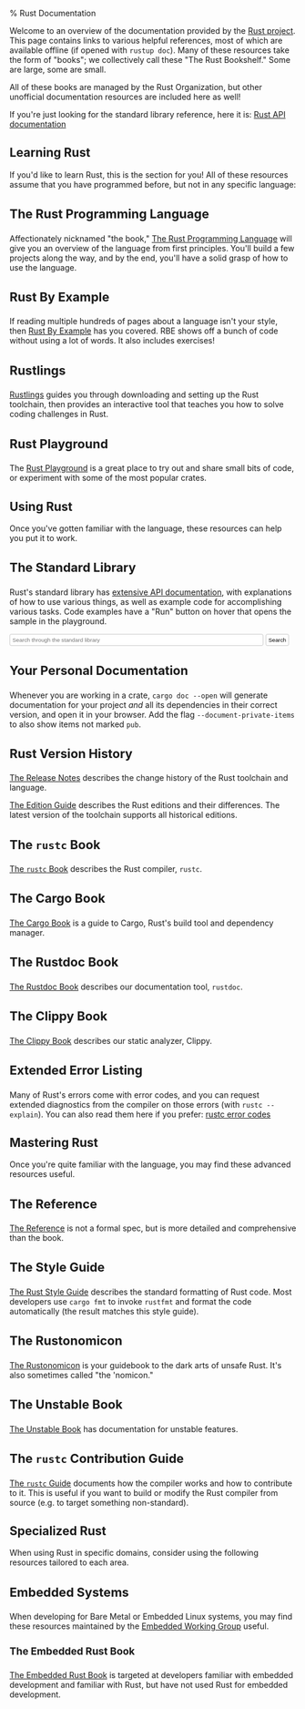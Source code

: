 % Rust Documentation

<style>
nav {
    display: none;
}
h3 {
    font-size: 1.35rem;
}
h4 {
    font-size: 1.1rem;
}

/* Formatting for docs search bar */
#search-input {
    width: calc(100% - 58px);
}
#search-but {
    cursor: pointer;
}
#search-but, #search-input {
    padding: 4px;
    border: 1px solid #ccc;
    border-radius: 3px;
    outline: none;
    font-size: 0.7em;
    background-color: #fff;
}
#search-but:hover, #search-input:focus {
    border-color: #55a9ff;
}

/* Formatting for external link icon */
svg.external-link {
  display: inline-block;
  position: relative;
  vertical-align: super;
  width: 0.7rem;
  height: 0.7rem;
  padding-left: 2px;
  top: 3px;
}
</style>

Welcome to an overview of the documentation provided by the [Rust
project]. This page contains links to various helpful references,
most of which are available offline (if opened with `rustup doc`). Many of these
resources take the form of "books"; we collectively call these "The Rust
Bookshelf." Some are large, some are small.

All of these books are managed by the Rust Organization, but other unofficial
documentation resources are included here as well!

If you're just looking for the standard library reference, here it is:
[Rust API documentation](../tools/rustfmt/docs/index.html)


## Learning Rust

If you'd like to learn Rust, this is the section for you! All of these resources
assume that you have programmed before, but not in any specific language:

### The Rust Programming Language

Affectionately nicknamed "the book," [The Rust Programming Language](book/index.html)
will give you an overview of the language from first principles. You'll build a
few projects along the way, and by the end, you'll have a solid grasp of how to
use the language.

### Rust By Example

If reading multiple hundreds of pages about a language isn't your style, then
[Rust By Example](rust-by-example/index.html) has you covered. RBE shows off a
bunch of code without using a lot of words. It also includes exercises!

### Rustlings

[Rustlings](https://github.com/rust-lang/rustlings) guides you
through downloading and setting up the Rust toolchain, then provides an
interactive tool that teaches you how to solve coding challenges in Rust.

### Rust Playground

The [Rust Playground](https://play.rust-lang.org) is a great place
to try out and share small bits of code, or experiment with some of the most
popular crates.


## Using Rust

Once you've gotten familiar with the language, these resources can help you put
it to work.

### The Standard Library

Rust's standard library has [extensive API documentation](std/index.html), with
explanations of how to use various things, as well as example code for
accomplishing various tasks. Code examples have a "Run" button on hover that
opens the sample in the playground.

<div>
  <form action="std/index.html" method="get">
    <input id="search-input" type="search" name="search"
           placeholder="Search through the standard library"/>
    <button id="search-but">Search</button>
  </form>
</div>

### Your Personal Documentation

Whenever you are working in a crate, `cargo doc --open` will generate
documentation for your project _and_ all its dependencies in their correct
version, and open it in your browser. Add the flag `--document-private-items` to
also show items not marked `pub`.

### Rust Version History

[The Release Notes](releases.html) describes the change history of the Rust
toolchain and language.

[The Edition Guide](edition-guide/index.html) describes the Rust editions and
their differences. The latest version of the toolchain supports all
historical editions.

### The `rustc` Book

[The `rustc` Book](rustc/index.html) describes the Rust compiler, `rustc`.

### The Cargo Book

[The Cargo Book](cargo/index.html) is a guide to Cargo, Rust's build tool and
dependency manager.

### The Rustdoc Book

[The Rustdoc Book](rustdoc/index.html) describes our documentation tool, `rustdoc`.

### The Clippy Book

[The Clippy Book](clippy/index.html) describes our static analyzer, Clippy.

### Extended Error Listing

Many of Rust's errors come with error codes, and you can request extended
diagnostics from the compiler on those errors (with `rustc --explain`). You can
also read them here if you prefer: [rustc error codes](error_codes/index.html)


## Mastering Rust

Once you're quite familiar with the language, you may find these advanced
resources useful.

### The Reference

[The Reference](reference/index.html) is not a formal spec, but is more detailed
and comprehensive than the book.

### The Style Guide

[The Rust Style Guide](style-guide/index.html) describes the standard formatting
of Rust code. Most developers use `cargo fmt` to invoke `rustfmt` and format the
code automatically (the result matches this style guide).

### The Rustonomicon

[The Rustonomicon](nomicon/index.html) is your guidebook to the dark arts of
unsafe Rust. It's also sometimes called "the 'nomicon."

### The Unstable Book

[The Unstable Book](unstable-book/index.html) has documentation for unstable
features.

### The `rustc` Contribution Guide

[The `rustc` Guide](https://rustc-dev-guide.rust-lang.org/)
documents how the compiler works and how to contribute to it. This is useful if
you want to build or modify the Rust compiler from source (e.g. to target
something non-standard).


## Specialized Rust

When using Rust in specific domains, consider using the following resources
tailored to each area.

### Embedded Systems

When developing for Bare Metal or Embedded Linux systems, you may find these
resources maintained by the [Embedded Working Group] useful.

[Embedded Working Group]: https://github.com/rust-embedded

#### The Embedded Rust Book

[The Embedded Rust Book] is targeted at developers familiar with embedded
development and familiar with Rust, but have not used Rust for embedded
development.

[The Embedded Rust Book]: embedded-book/index.html
[Rust project]: https://www.rust-lang.org

<script>
// check if a given link is external
function isExternalLink(url) {
  const tmp = document.createElement('a');
  tmp.href = url;
  return tmp.host !== window.location.host;
}

// Add the `external` class to all <a> tags with external links and append the external link SVG
function updateExternalAnchors() {
  /*
    External link SVG from Font-Awesome
    CC BY-SA 3.0 https://creativecommons.org/licenses/by-sa/3.0
    via Wikimedia Commons
  */
  const svgText = `<svg
     class='external-link'
     xmlns='http://www.w3.org/2000/svg'
     viewBox='0 -256 1850 1850'
     width='100%'
     height='100%'>
       <g transform='matrix(1,0,0,-1,30,1427)'>
         <path d='M 1408,608 V 288 Q 1408,169 1323.5,84.5 1239,0 1120,
           0 H 288 Q 169,0 84.5,84.5 0,169 0,288 v 832 Q 0,1239 84.5,1323.5 169,
           1408 288,1408 h 704 q 14,0 23,-9 9,-9 9,-23 v -64 q 0,-14 -9,-23 -9,
           -9 -23,-9 H 288 q -66,0 -113,-47 -47,-47 -47,-113 V 288 q 0,-66 47,
           -113 47,-47 113,-47 h 832 q 66,0 113,47 47,47 47,113 v 320 q 0,14 9,
           23 9,9 23,9 h 64 q 14,0 23,-9 9,-9 9,-23 z m 384,864 V 960 q 0,
           -26 -19,-45 -19,-19 -45,-19 -26,0 -45,19 L 1507,1091 855,439 q -10,
           -10 -23,-10 -13,0 -23,10 L 695,553 q -10,10 -10,23 0,13 10,23 l 652,
           652 -176,176 q -19,19 -19,45 0,26 19,45 19,19 45,19 h 512 q 26,0 45,
           -19 19,-19 19,-45 z' style='fill:currentColor' />
         </g>
     </svg>`;
  let allAnchors = document.getElementsByTagName("a");

  for (var i = 0; i < allAnchors.length; ++i) {
    let anchor = allAnchors[i];
    if (isExternalLink(anchor.href)) {
      anchor.classList.add("external");
      anchor.innerHTML += svgText;
    }
  }
}

// on page load, update external anchors
document.addEventListener("DOMContentLoaded", updateExternalAnchors);

</script>
